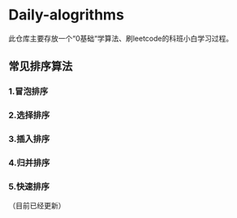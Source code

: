 # Daily-alogrithms



此仓库主要存放一个“0基础“学算法、刷leetcode的科班小白学习过程。





## 常见排序算法

### 1.冒泡排序

### 2.选择排序

### 3.插入排序

### 4.归并排序

### 5.快速排序

（目前已经更新）